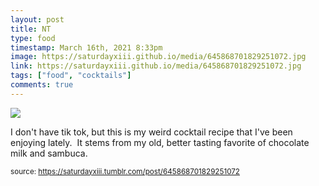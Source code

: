 ```yaml
---
layout: post
title: NT
type: food
timestamp: March 16th, 2021 8:33pm
image: https://saturdayxiii.github.io/media/645868701829251072.jpg
link: https://saturdayxiii.github.io/media/645868701829251072.jpg
tags: ["food", "cocktails"]
comments: true
---
```

<img src="https://saturdayxiii.github.io/media/645868701829251072.jpg"/>

I don't have tik tok, but this is my weird cocktail recipe that I've been enjoying lately.  It stems from my old, better tasting favorite of chocolate milk and sambuca.
<br/>
 
  
<small>source: https://saturdayxiii.tumblr.com/post/645868701829251072</small>